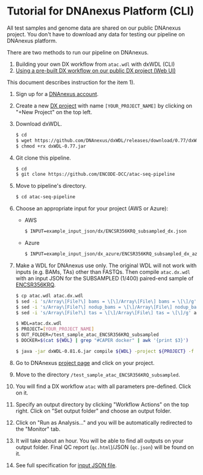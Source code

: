 # Tutorial for DNAnexus Platform (CLI)

All test samples and genome data are shared on our public DNAnexus project. You don't have to download any data for testing our pipeline on DNAnexus platform.

There are two methods to run our pipeline on DNAnexus.

1) Building your own DX workflow from `atac.wdl` with dxWDL (CLI)
2) [Using a pre-built DX workflow on our public DX project (Web UI)](tutorial_dx_web.md)

This document describes instruction for the item 1).

1. Sign up for a [DNAnexus account](https://platform.DNAnexus.com/register).

2. Create a new [DX project](https://platform.DNAnexus.com/projects) with name `[YOUR_PROJECT_NAME]` by clicking on "+New Project" on the top left.

3. Download dxWDL.
    ```bash
    $ cd
    $ wget https://github.com/DNAnexus/dxWDL/releases/download/0.77/dxWDL-0.77.jar
    $ chmod +rx dxWDL-0.77.jar
    ```

4. Git clone this pipeline.
    ```bash
    $ cd
    $ git clone https://github.com/ENCODE-DCC/atac-seq-pipeline
    ```

5. Move to pipeline's directory.
    ```bash
    $ cd atac-seq-pipeline
    ```

6. Choose an appropriate input for your project (AWS or Azure):
    * AWS
      ```bash
      $ INPUT=example_input_json/dx/ENCSR356KRQ_subsampled_dx.json
      ```
    * Azure
      ```bash
      $ INPUT=example_input_json/dx_azure/ENCSR356KRQ_subsampled_dx_azure.json
      ```

7. Make a WDL for DNAnexus use only. The original WDL will not work with inputs (e.g. BAMs, TAs) other than FASTQs. Then compile `atac.dx.wdl` with an input JSON for the SUBSAMPLED (1/400) paired-end sample of [ENCSR356KRQ](https://www.encodeproject.org/experiments/ENCSR356KRQ/).
    ```bash
    $ cp atac.wdl atac.dx.wdl
    $ sed -i 's/Array\[File?\] bams = \[\]/Array\[File\] bams = \[\]/g' atac.dx.wdl
    $ sed -i 's/Array\[File?\] nodup_bams = \[\]/Array\[File\] nodup_bams = \[\]/g' atac.dx.wdl
    $ sed -i 's/Array\[File?\] tas = \[\]/Array\[File\] tas = \[\]/g' atac.dx.wdl
    ```

    ```bash
    $ WDL=atac.dx.wdl
    $ PROJECT=[YOUR_PROJECT_NAME]
    $ OUT_FOLDER=/test_sample_atac_ENCSR356KRQ_subsampled
    $ DOCKER=$(cat ${WDL} | grep "#CAPER docker" | awk '{print $3}')

    $ java -jar dxWDL-0.81.6.jar compile ${WDL} -project ${PROJECT} -f -folder ${OUT_FOLDER} -defaults ${INPUT} -extras <(echo "{\"default_runtime_attributes\":{\"docker\":\"${DOCKER}\"}}")
    ```

8. Go to DNAnexus [project page](https://platform.DNAnexus.com/projects) and click on your project.

9. Move to the directory `/test_sample_atac_ENCSR356KRQ_subsampled`.

10. You will find a DX workflow `atac` with all parameters pre-defined. Click on it. 

11. Specify an output directory by clicking "Workflow Actions" on the top right. Click on "Set output folder" and choose an output folder.

12. Click on "Run as Analysis..." and you will be automatically redirected to the "Monitor" tab.

13. It will take about an hour. You will be able to find all outputs on your output folder. Final QC report (`qc.html`)/JSON (`qc.json`) will be found on it.

14. See full specification for [input JSON file](input.md).
